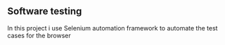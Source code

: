 ## Software testing 

In this project i use Selenium automation framework to automate the test cases for the browser 

